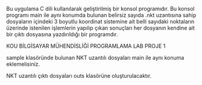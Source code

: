 Bu uygulama C dili kullanılarak geliştirilmiş bir konsol programıdır.
Bu konsol programı main ile aynı konumda bulunan belirsiz sayıda .nkt uzantısına sahip dosyaların içindeki 3 boyutlu koordinat sistemine ait belli sayıdaki noktaların üzerinde istenilen işlemlerin yapılıp çıkan sonuçları her dosyanın kendine ait bir çıktı dosyasına yazdırıldığı bir programdır.


KOU BİLGİSAYAR MÜHENDİSLİĞİ PROGRAMLAMA LAB PROJE 1

sample klasöründe bulunan NKT uzantılı dosyaları main ile aynı konuma eklemelisiniz.

NKT uzantılı çıktı dosyaları outs klasörüne oluşturulacaktır.
